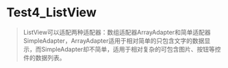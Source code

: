 # Test4_ListView
>ListView可以适配两种适配器：数组适配器ArrayAdapter和简单适配器SimpleAdapter，ArrayAdapter适用于相对简单的只包含文字的数据显示，而SimpleAdapter却不简单，适用于相对复杂的可包含图片、按钮等控件的数据列表。
